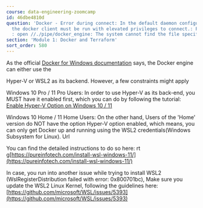 ```yaml
---
course: data-engineering-zoomcamp
id: 46dbe4810d
question: 'Docker - Error during connect: In the default daemon configuration on Windows,
  the docker client must be run with elevated privileges to connect.: Post: "[%2F%2F.%2Fpipe%2Fdocker_engine](http://%2F%2F.%2Fpipe%2Fdocker_engine/v1.24/containers/create")
  : open //./pipe/docker_engine: The system cannot find the file specified'
section: 'Module 1: Docker and Terraform'
sort_order: 580
---
```


As the official [Docker for Windows documentation](https://docs.docker.com/desktop/install/windows-install/) says, the Docker engine can either use the

Hyper-V or WSL2 as its backend. However, a few constraints might apply

Windows 10 Pro / 11 Pro Users: In order to use Hyper-V as its back-end, you MUST have it enabled first, which you can do by following the tutorial: [Enable Hyper-V Option on Windows 10 / 11](https://www.c-sharpcorner.com/article/install-and-configured-docker-desktop-in-windows-10/)

Windows 10 Home / 11 Home Users: On the other hand, Users of the 'Home' version do NOT have the option Hyper-V option enabled, which means, you can only get Docker up and running using the WSL2 credentials(Windows Subsystem for Linux). Url

You can find the detailed instructions to do so here: rt g[https://pureinfotech.com/install-wsl-windows-11/](https://pureinfotech.com/install-wsl-windows-11/)

In case, you run into another issue while trying to install WSL2 (WslRegisterDistribution failed with error: 0x800701bc), Make sure you update the WSL2 Linux Kernel, following the guidelines here: [https://github.com/microsoft/WSL/issues/5393](https://github.com/microsoft/WSL/issues/5393)

